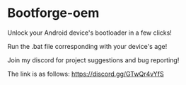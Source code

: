 # Bootforge-oem
Unlock your Android device's bootloader in a few clicks!

Run the .bat file corresponding with your device's age!

Join my discord for project suggestions and bug reporting!

The link is as follows: https://discord.gg/GTwQr4vYfS
